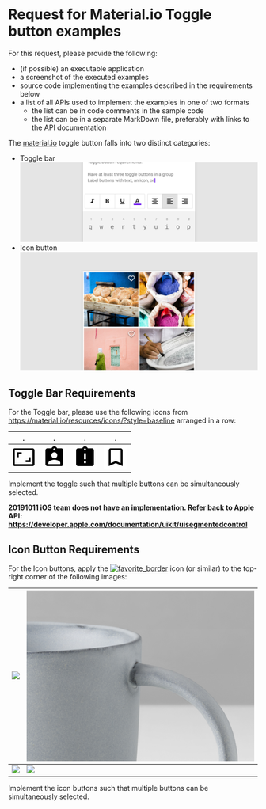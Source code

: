 # Request for Material.io Toggle button examples

For this request, please provide the following:
* (if possible) an executable application
* a screenshot of the executed examples
* source code implementing the examples described in the requirements below
* a list of all APIs used to implement the examples in one of two formats
  * the list can be in code comments in the sample code
  * the list can be in a separate MarkDown file, preferably with links to the API documentation

The [material.io](https://material.io/components/buttons/#toggle-button) toggle button falls into two distinct categories:
* Toggle bar <img src="toggle-bar.png">
* Icon button <img src="icon-button.png">


## Toggle Bar Requirements

For the Toggle bar, please use the following icons from https://material.io/resources/icons/?style=baseline arranged in a row:

 . | . | . | .
---|---|---|---
 <img src="aspect_ratio-24px.svg"> | <img src="assignment_ind-24px.svg"> | <img src="assignment_late-24px.svg"> | <img src="bookmark_border-24px.svg">

 Implement the toggle such that multiple buttons can be simultaneously selected.

**20191011 iOS team does not have an implementation. Refer back to Apple API: https://developer.apple.com/documentation/uikit/uisegmentedcontrol**

 ## Icon Button Requirements

 For the Icon buttons, apply the [![favorite_border](https://fonts.gstatic.com/s/i/materialicons/favorite_border/v1/24px.svg?download=true)](https://material.io/resources/icons/?icon=favorite_border&style=baseline) icon (or similar) to the top-right corner of the following images:

 | <img src="img1.jpg"> | <img src="img2.jpg"> |
 |---|---|
 | <img src="img3.jpg"> | <img src="img4.jpg"> |

Implement the icon buttons such that multiple buttons can be simultaneously selected.
